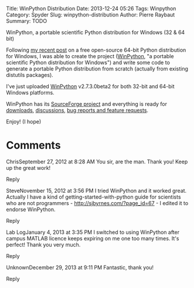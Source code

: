 Title: WinPython Distribution
Date: 2013-12-24 05:26
Tags: Winpython
Category: Spyder
Slug: winpython-distribution
Author: Pierre Raybaut
Summary: TODO

WinPython, a portable scientific Python distribution for Windows (32 & 64 bit)

Following [my recent post](http://spyder-ide.blogspot.fr/2012/08/scientific-python-distribution-for.html) on a free open-source 64-bit Python distribution for Windows, I was able to create the project ([WinPython](http://winpython.sourceforge.net/), "a portable scientific Python distribution for Windows") and write some code to generate a portable Python distribution from scratch (actually from existing distutils packages).

I've just uploaded [WinPython](http://winpython.sourceforge.net/) v2.7.3.0beta2 for both 32-bit and 64-bit Windows platforms.

WinPython has its [SourceForge project](https://sourceforge.net/projects/winpython/) and everything is ready for [downloads](https://sourceforge.net/projects/winpython/files), [discussions](https://sourceforge.net/p/winpython/discussion/), [bug reports and feature requests](https://sourceforge.net/p/winpython/tickets/).

Enjoy! (I hope)



Comments
========

ChrisSeptember 27, 2012 at 8:28 AM
You sir, are the man. Thank you! Keep up the great work!

Reply

SteveNovember 15, 2012 at 3:56 PM
I tried WinPython and it worked great. Actually I have a kind of getting-started-with-python guide for scientists who are not programmers - http://sjbyrnes.com/?page_id=67 - I edited it to endorse WinPython.

Reply

Lab LogJanuary 4, 2013 at 3:35 PM
I switched to using WinPython after campus MATLAB licence keeps expiring on me one too many times. It's perfect! Thank you very much.

Reply

UnknownDecember 29, 2013 at 9:11 PM
Fantastic, thank you!

Reply
